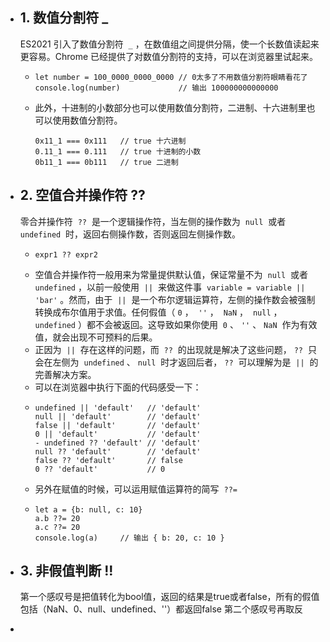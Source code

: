 - ## 1. 数值分割符 _
  
  ES2021 引入了数值分割符  `_` ，在数值组之间提供分隔，使一个长数值读起来更容易。Chrome 已经提供了对数值分割符的支持，可以在浏览器里试起来。
	- ```
	  let number = 100_0000_0000_0000 // 0太多了不用数值分割符眼睛看花了
	  console.log(number)             // 输出 100000000000000
	  ```
	- 此外，十进制的小数部分也可以使用数值分割符，二进制、十六进制里也可以使用数值分割符。
	  ```
	  0x11_1 === 0x111   // true 十六进制
	  0.11_1 === 0.111   // true 十进制的小数
	  0b11_1 === 0b111   // true 二进制
	  ```
- ## 2. 空值合并操作符 ??
  
  零合并操作符  `??`  是一个逻辑操作符，当左侧的操作数为  `null`  或者  `undefined`  时，返回右侧操作数，否则返回左侧操作数。
	- ```
	  expr1 ?? expr2
	  ```
	- 空值合并操作符一般用来为常量提供默认值，保证常量不为  `null`  或者  `undefined` ，以前一般使用  `||`  来做这件事  `variable = variable || 'bar'` 。然而，由于  `||`  是一个布尔逻辑运算符，左侧的操作数会被强制转换成布尔值用于求值。任何假值（ `0` ，  `''` ，  `NaN` ，  `null` ，  `undefined` ）都不会被返回。这导致如果你使用  `0` 、 `''` 、 `NaN`  作为有效值，就会出现不可预料的后果。
	- 正因为  `||`  存在这样的问题，而  `??`  的出现就是解决了这些问题， `??`  只会在左侧为  `undefined` 、 `null`  时才返回后者， `??`  可以理解为是  `||`  的完善解决方案。
	- 可以在浏览器中执行下面的代码感受一下：
	- ```
	  undefined || 'default'   // 'default'
	  null || 'default'        // 'default'
	  false || 'default'       // 'default'
	  0 || 'default'           // 'default'
	  - undefined ?? 'default' // 'default'
	  null ?? 'default'        // 'default'
	  false ?? 'default'       // false
	  0 ?? 'default'           // 0
	  ```
	- 另外在赋值的时候，可以运用赋值运算符的简写  `??=`
	- ```
	  let a = {b: null, c: 10}
	  a.b ??= 20
	  a.c ??= 20
	  console.log(a)     // 输出 { b: 20, c: 10 }
	  ```
- ## 3.  非假值判断  !!
  第一个感叹号是把值转化为bool值，返回的结果是true或者false，所有的假值包括（NaN、0、null、undefined、''）都返回false
  第二个感叹号再取反
-